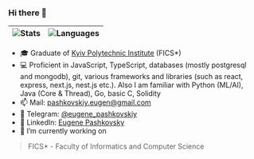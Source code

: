 ### Hi there 👋
|![Stats](https://github-readme-stats.vercel.app/api?username=e0pashko4sky&show_icons=true&count_private=true&theme=tokyonight&include_all_commits=true) | ![Languages](https://github-readme-stats.vercel.app/api/top-langs/?username=e0pashko4sky&hide=html,css,dockerfile,scss,jupyter%20notebook&count_private=true&theme=tokyonight&layout=compact)|
| ------------- | ------------- |
- 🎓 Graduate of [Kyiv Polytechnic Institute](https://en.wikipedia.org/wiki/Igor_Sikorsky_Kyiv_Polytechnic_Institute) (FICS*)
- 💻 Proficient in JavaScript, TypeScript, databases (mostly postgresql and mongodb), git, various frameworks and libraries (such as react, express, next.js, nest.js etc.). Also I am familiar with Python (ML/AI), Java (Core & Thread), Go, basic C, Solidity
- 📫 Mail: pashkovskiy.eugen@gmail.com
- 💬 Telegram: [@eugene_pashkovskiy](https://t.me/eugene_pashkovskiy)
- 👥 LinkedIn: [Eugene Pashkovsky](https://www.linkedin.com/in/eugene-pashkovsky-6954b0244/)
- 🔭 I’m currently working on 


> FICS* - Faculty of Informatics and Computer Science
<!--
**Secret333Boy/secret333boy** is a ✨ _special_ ✨ repository because its `README.md` (this file) appears on your GitHub profile.

Here are some ideas to get you started:

- 🔭 I’m currently working on ...
- 🌱 I’m currently learning ...
- 👯 I’m looking to collaborate on ...
- 🤔 I’m looking for help with ...
- 💬 Ask me about ...
- 📫 How to reach me: ...
- 😄 Pronouns: ...
- ⚡ Fun fact: ...
-->
